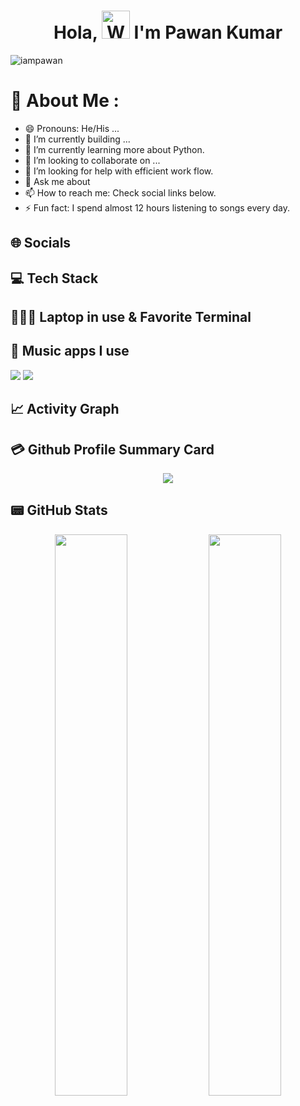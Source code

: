<h1 align="center"> Hola, <img src="https://raw.githubusercontent.com/nixin72/nixin72/master/wave.gif" 
         alt="Waving hand animated gif"
         height="45"
         width="45" /> I'm Pawan Kumar</h1>

<p align="left"> <img src="https://komarev.com/ghpvc/?username=iampawan&label=Views&color=blue&style=plastic&style=for-the-badge" alt="iampawan" /> </p>

# 💫 About Me :
- 😄 Pronouns: He/His ...
- 🔭 I’m currently building ...
- 🌱 I’m currently learning more about Python.
- 👯 I’m looking to collaborate on ...
- 🤔 I’m looking for help with efficient work flow.
- 💬 Ask me about 
- 📫 How to reach me: Check social links below.
- ⚡ Fun fact: I spend almost 12 hours listening to songs every day.

## 🌐 Socials

## 💻 Tech Stack


## 👨🏻‍💻 Laptop in use & Favorite Terminal



## 🎵 Music apps I use
<img src="https://img.shields.io/badge/apple%20music-F34E68?style=for-the-badge&logo=apple%20music&logoColor=white"/> <img src="https://img.shields.io/badge/Spotify-1ED760?&style=for-the-badge&logo=spotify&logoColor=white"/>

## 📈 Activity Graph


## 💳 Github Profile Summary Card
<p align="center">
  <img src="http://github-profile-summary-cards.vercel.app/api/cards/profile-details?username=kkksniz&theme=aura_dark"/>
</p>

## 📟 GitHub Stats
<p align="center">
	<img width="48%" src="https://github-readme-stats.vercel.app/api?username=kkksniz&show_icons=true&theme=aura_dark" />
	<img width="48%" src="https://github-readme-streak-stats.herokuapp.com/?user=kkksniz&theme=aura_dark" />
</p>



